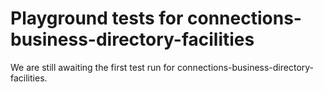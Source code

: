 # Playground tests for connections-business-directory-facilities
We are still awaiting the first test run for connections-business-directory-facilities.
